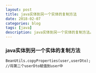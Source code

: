 ```yaml
---
layout: post
title: java实体到另一个实体的复制方法
date: 2018-02-07
categories: blog
tags: [java]
description: java实体到另一个实体的复制方法。
---
```


### java实体到另一个实体的复制方法

```
BeanUtils.copyProperties(user,userDto);
//将第二个userDto赋值到user中
```